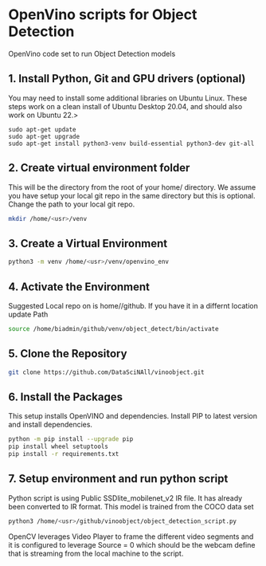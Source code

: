# OpenVino scripts for Object Detection

OpenVino code set to run Object Detection models

## 1. Install Python, Git and GPU drivers (optional)

You may need to install some additional libraries on Ubuntu Linux. These steps work on a clean install of Ubuntu Desktop 20.04, and should also work on Ubuntu 22.>

```
sudo apt-get update
sudo apt-get upgrade
sudo apt-get install python3-venv build-essential python3-dev git-all
```

## 2. Create virtual environment folder

This will be the directory from the root of your home/<usr> directory.  We assume you have setup your local git repo in the same directory but this is optional.  Change the path to your local git repo.

```bash
mkdir /home/<usr>/venv
```
## 3. Create a Virtual Environment

```bash
python3 -m venv /home/<usr>/venv/openvino_env
```

## 4. Activate the Environment

Suggested Local repo on is home/<usr>/github.  If you have it in a differnt location update Path

```bash
source /home/biadmin/github/venv/object_detect/bin/activate
```

## 5. Clone the Repository

```bash
git clone https://github.com/DataSciNAll/vinoobject.git
```

## 6. Install the Packages

This setup installs OpenVINO and dependencies.  Install PIP to latest version and install dependencies.

```bash
python -m pip install --upgrade pip 
pip install wheel setuptools
pip install -r requirements.txt
```
## 7. Setup environment and run python script

Python script is using Public SSDlite_mobilenet_v2 IR file.  It has already been converted to IR format.  This model is trained from the COCO data set

```bash
python3 /home/<usr>/github/vinoobject/object_detection_script.py
```

OpenCV leverages Video Player to frame the different video segments and it is configured to leverage Source = 0 which should be the webcam define that is streaming from the local machine to the script.
